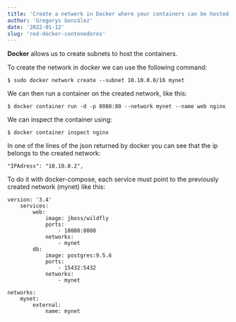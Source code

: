 ```yaml
---
title: 'Create a network in Docker where your containers can be hosted.'
author: 'Gregorys González'
date: '2022-01-12'
slug: 'red-docker-contenedores'
---
```


**Docker** allows us to create subnets to host the containers.

To create the network in docker we can use the following command:

```
$ sudo docker network create --subnet 10.10.0.0/16 mynet
```

We can then run a container on the created network, like this:

```
$ docker container run -d -p 8080:80 --network mynet --name web nginx
```

We can inspect the container using:

```
$ docker container inspect nginx
```

In one of the lines of the json returned by docker you can see that the ip belongs to the created network:

```
"IPAdress": "10.10.0.2",
```

To do it with docker-compose, each service must point to the previously created network (mynet) like this:

```
version: '3.4'
    services:
        web:
            image: jboss/wildfly
            ports:
                - 18080:8080
            networks:
                - mynet
        db:
            image: postgres:9.5.6
            ports:
                - 15432:5432
            networks:
                - mynet

networks:
    mynet:
        external:
            name: mynet
```
